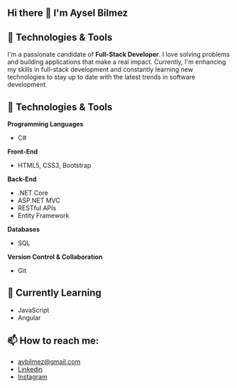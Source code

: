 ## Hi there 👋 I'm Aysel Bilmez

## 🔧 Technologies & Tools
I'm a passionate candidate of **Full-Stack Developer**.  I love solving problems and building applications that make a real impact. Currently, I'm enhancing my skills in full-stack development and constantly learning new technologies to stay up to date with the latest trends in software development. </br>

## 🔧 Technologies & Tools

**Programming Languages**  
- C#

**Front-End**  
- HTML5, CSS3, Bootstrap  


**Back-End**  
- .NET Core  
- ASP.NET MVC  
- RESTful APIs  
- Entity Framework

**Databases**  
- SQL  

**Version Control & Collaboration**  
- Git

## 🌱 Currently Learning

- JavaScript
- Angular

## 📫 How to reach me:

- aybilmez@gmail.com
- <a href="https://www.linkedin.com/in/ayselbilmez" target="_blank">Linkedin</a>
- <a href="https://www.instagram.com/aybilmez" target="_blank">Instagram</a>
